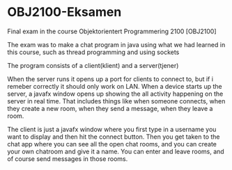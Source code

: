 # OBJ2100-Eksamen
Final exam in the course Objektorientert Programmering 2100 [OBJ2100]

The exam was to make a chat program in java using what we had learned in this course, such as thread programming and using sockets

The program consists of a client(klient) and a server(tjener)

When the server runs it opens up a port for clients to connect to, but if i remeber correctly it should only work on LAN.
When a device starts up the server, a javafx window opens up showing the all activity happening on the server in real time. That includes things like when someone connects, when they create a new room, when they send a message, when they leave a room. 

The client is just a javafx window where you first type in a username you want to display and then hit the connect button. Then you get taken to the chat app where you can see all the open chat rooms, and you can create your own chatroom and give it a name. You can enter and leave rooms, and of course send messages in those rooms.
